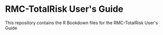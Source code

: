 # RMC-TotalRisk User's Guide
This repository contains the R Bookdown files for the RMC-TotalRisk User's Guide
